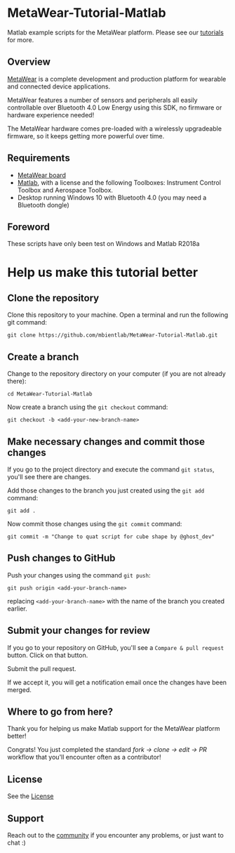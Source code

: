 # MetaWear-Tutorial-Matlab
Matlab example scripts for the MetaWear platform. Please see our [tutorials]( https://mbientlab.com/tutorials/) for more.

## Overview

[MetaWear](https://mbientlab.com) is a complete development and production platform for wearable and connected device applications.

MetaWear features a number of sensors and peripherals all easily controllable over Bluetooth 4.0 Low Energy using this SDK, no firmware or hardware experience needed!

The MetaWear hardware comes pre-loaded with a wirelessly upgradeable firmware, so it keeps getting more powerful over time.

## Requirements

- [MetaWear board](https://mbientlab.com/store/)
- [Matlab](https://www.mathworks.com/products/matlab.html), with a license and the following Toolboxes: Instrument Control Toolbox and Aerospace Toolbox.
- Desktop running Windows 10 with Bluetooth 4.0 (you may need a Bluetooth dongle)

## Foreword

These scripts have only been test on Windows and Matlab R2018a

# Help us make this tutorial better

## Clone the repository

Clone this repository to your machine. Open a terminal and run the following git command:

```
git clone https://github.com/mbientlab/MetaWear-Tutorial-Matlab.git
```
## Create a branch

Change to the repository directory on your computer (if you are not already there):

```
cd MetaWear-Tutorial-Matlab
```
Now create a branch using the `git checkout` command:

```
git checkout -b <add-your-new-branch-name>
```

## Make necessary changes and commit those changes

If you go to the project directory and execute the command `git status`, you'll see there are changes.

Add those changes to the branch you just created using the `git add` command:

```
git add .
```

Now commit those changes using the `git commit` command:

```
git commit -m "Change to quat script for cube shape by @ghost_dev"
```

## Push changes to GitHub

Push your changes using the command `git push`:

```
git push origin <add-your-branch-name>
```
replacing `<add-your-branch-name>` with the name of the branch you created earlier.

## Submit your changes for review

If you go to your repository on GitHub, you'll see a `Compare & pull request` button. Click on that button.

Submit the pull request.

If we accept it, you will get a notification email once the changes have been merged.

## Where to go from here?

Thank you for helping us make Matlab support for the MetaWear platform better!

Congrats!  You just completed the standard _fork -> clone -> edit -> PR_ workflow that you'll encounter often as a contributor!

## License
See the [License](https://github.com/mbientlab/MetaWear-Tutorial-Matlab/blob/master/LICENSE)

## Support
Reach out to the [community](https://mbientlab.com/community/) if you encounter any problems, or just want to chat :)

